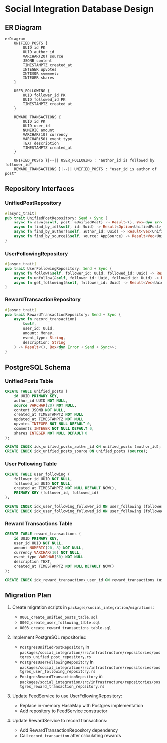 # Social Integration Database Design

## ER Diagram
```mermaid
erDiagram
    UNIFIED_POSTS {
        UUID id PK
        UUID author_id
        VARCHAR(20) source
        JSONB content
        TIMESTAMPTZ created_at
        INTEGER upvotes
        INTEGER comments
        INTEGER shares
    }
    
    USER_FOLLOWING {
        UUID follower_id PK
        UUID followed_id PK
        TIMESTAMPTZ created_at
    }
    
    REWARD_TRANSACTIONS {
        UUID id PK
        UUID user_id
        NUMERIC amount
        VARCHAR(10) currency
        VARCHAR(50) event_type
        TEXT description
        TIMESTAMPTZ created_at
    }
    
    UNIFIED_POSTS }|--|| USER_FOLLOWING : "author_id is followed by follower_id"
    REWARD_TRANSACTIONS }|--|| UNIFIED_POSTS : "user_id is author of post"
```

## Repository Interfaces

### UnifiedPostRepository
```rust
#[async_trait]
pub trait UnifiedPostRepository: Send + Sync {
    async fn save(&self, post: &UnifiedPost) -> Result<(), Box<dyn Error + Send + Sync>>;
    async fn find_by_id(&self, id: Uuid) -> Result<Option<UnifiedPost>, Box<dyn Error + Send + Sync>>;
    async fn find_by_author(&self, author_id: Uuid) -> Result<Vec<UnifiedPost>, Box<dyn Error + Send + Sync>>;
    async fn find_by_source(&self, source: AppSource) -> Result<Vec<UnifiedPost>, Box<dyn Error + Send + Sync>>;
}
```

### UserFollowingRepository
```rust
#[async_trait]
pub trait UserFollowingRepository: Send + Sync {
    async fn follow(&self, follower_id: Uuid, followed_id: Uuid) -> Result<(), Box<dyn Error + Send + Sync>>;
    async fn unfollow(&self, follower_id: Uuid, followed_id: Uuid) -> Result<(), Box<dyn Error + Send + Sync>>;
    async fn get_following(&self, follower_id: Uuid) -> Result<Vec<Uuid>, Box<dyn Error + Send + Sync>>;
}
```

### RewardTransactionRepository
```rust
#[async_trait]
pub trait RewardTransactionRepository: Send + Sync {
    async fn record_transaction(
        &self, 
        user_id: Uuid, 
        amount: Money, 
        event_type: String, 
        description: String
    ) -> Result<(), Box<dyn Error + Send + Sync>>;
}
```

## PostgreSQL Schema

### Unified Posts Table
```sql
CREATE TABLE unified_posts (
    id UUID PRIMARY KEY,
    author_id UUID NOT NULL,
    source VARCHAR(20) NOT NULL,
    content JSONB NOT NULL,
    created_at TIMESTAMPTZ NOT NULL,
    updated_at TIMESTAMPTZ NOT NULL,
    upvotes INTEGER NOT NULL DEFAULT 0,
    comments INTEGER NOT NULL DEFAULT 0,
    shares INTEGER NOT NULL DEFAULT 0
);

CREATE INDEX idx_unified_posts_author_id ON unified_posts (author_id);
CREATE INDEX idx_unified_posts_source ON unified_posts (source);
```

### User Following Table
```sql
CREATE TABLE user_following (
    follower_id UUID NOT NULL,
    followed_id UUID NOT NULL,
    created_at TIMESTAMPTZ NOT NULL DEFAULT NOW(),
    PRIMARY KEY (follower_id, followed_id)
);

CREATE INDEX idx_user_following_follower_id ON user_following (follower_id);
CREATE INDEX idx_user_following_followed_id ON user_following (followed_id);
```

### Reward Transactions Table
```sql
CREATE TABLE reward_transactions (
    id UUID PRIMARY KEY,
    user_id UUID NOT NULL,
    amount NUMERIC(20, 8) NOT NULL,
    currency VARCHAR(10) NOT NULL,
    event_type VARCHAR(50) NOT NULL,
    description TEXT,
    created_at TIMESTAMPTZ NOT NULL DEFAULT NOW()
);

CREATE INDEX idx_reward_transactions_user_id ON reward_transactions (user_id);
```

## Migration Plan

1. Create migration scripts in `packages/social_integration/migrations`:
   - `0001_create_unified_posts_table.sql`
   - `0002_create_user_following_table.sql`
   - `0003_create_reward_transactions_table.sql`

2. Implement PostgreSQL repositories:
   - `PostgresUnifiedPostRepository` in `packages/social_integration/src/infrastructure/repositories/postgres_unified_post_repository.rs`
   - `PostgresUserFollowingRepository` in `packages/social_integration/src/infrastructure/repositories/postgres_user_following_repository.rs`
   - `PostgresRewardTransactionRepository` in `packages/social_integration/src/infrastructure/repositories/postgres_reward_transaction_repository.rs`

3. Update FeedService to use UserFollowingRepository:
   - Replace in-memory HashMap with Postgres implementation
   - Add repository to FeedService constructor

4. Update RewardService to record transactions:
   - Add RewardTransactionRepository dependency
   - Call `record_transaction` after calculating rewards